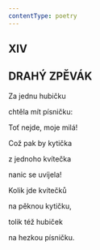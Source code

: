 ```yaml
---
contentType: poetry
---
```


## XIV  

## DRAHÝ ZPĚVÁK

Za jednu hubičku  

chtěla mít písničku:

Toť nejde, moje milá!

Což pak by kytička

z jednoho kvítečka

nanic se uvíjela!

Kolik jde kvítečků

na pěknou kytičku,

tolik též hubiček

na hezkou písničku.
